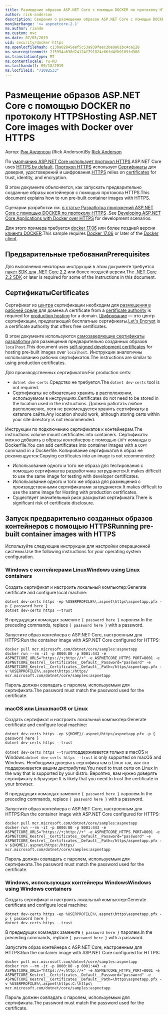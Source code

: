 ```yaml
---
title: Размещение образов ASP.NET Core с помощью DOCKER по протоколу HTTPS
author: rick-anderson
description: Сведения о размещении образов ASP.NET Core с помощью DOCKER по протоколу HTTPS
monikerRange: '>= aspnetcore-2.1'
ms.author: riande
ms.custom: mvc
ms.date: 07/05/2019
uid: security/docker-https
ms.openlocfilehash: c13ba02845eef5c53a939feec2be8a01bc4ca128
ms.sourcegitcommit: 215954a638d24124f791024c66fd4fb9109fd380
ms.translationtype: MT
ms.contentlocale: ru-RU
ms.lasthandoff: 09/18/2019
ms.locfileid: "71082533"
---
```

# <a name="hosting-aspnet-core-images-with-docker-over-https"></a><span data-ttu-id="518f0-103">Размещение образов ASP.NET Core с помощью DOCKER по протоколу HTTPS</span><span class="sxs-lookup"><span data-stu-id="518f0-103">Hosting ASP.NET Core images with Docker over HTTPS</span></span>

<span data-ttu-id="518f0-104">Автор: [Рик Андерсон](https://twitter.com/RickAndMSFT) (Rick Anderson)</span><span class="sxs-lookup"><span data-stu-id="518f0-104">By [Rick Anderson](https://twitter.com/RickAndMSFT)</span></span>

<span data-ttu-id="518f0-105">По [умолчанию ASP.NET Core использует протокол HTTPS](/aspnet/core/security/enforcing-ssl).</span><span class="sxs-lookup"><span data-stu-id="518f0-105">ASP.NET Core uses [HTTPS by default](/aspnet/core/security/enforcing-ssl).</span></span> <span data-ttu-id="518f0-106">[Протокол HTTPS](https://en.wikipedia.org/wiki/HTTPS) использует [Сертификаты](https://en.wikipedia.org/wiki/Public_key_certificate) для доверия, удостоверений и шифрования.</span><span class="sxs-lookup"><span data-stu-id="518f0-106">[HTTPS](https://en.wikipedia.org/wiki/HTTPS) relies on [certificates](https://en.wikipedia.org/wiki/Public_key_certificate) for trust, identity, and encryption.</span></span>

<span data-ttu-id="518f0-107">В этом документе объясняется, как запускать предварительно созданные образы контейнеров с помощью протокола HTTPS.</span><span class="sxs-lookup"><span data-stu-id="518f0-107">This document explains how to run pre-built container images with HTTPS.</span></span>

<span data-ttu-id="518f0-108">Сценарии разработки см. [в статье Разработка приложений ASP.NET Core с помощью DOCKER по протоколу HTTPS](https://github.com/dotnet/dotnet-docker/blob/master/samples/aspnetapp/aspnetcore-docker-https-development.md) .</span><span class="sxs-lookup"><span data-stu-id="518f0-108">See [Developing ASP.NET Core Applications with Docker over HTTPS](https://github.com/dotnet/dotnet-docker/blob/master/samples/aspnetapp/aspnetcore-docker-https-development.md) for development scenarios.</span></span>

<span data-ttu-id="518f0-109">Для этого примера требуется [docker 17,06](https://docs.docker.com/release-notes/docker-ce) или более поздней версии [клиента DOCKER](https://www.docker.com/products/docker).</span><span class="sxs-lookup"><span data-stu-id="518f0-109">This sample requires [Docker 17.06](https://docs.docker.com/release-notes/docker-ce) or later of the [Docker client](https://www.docker.com/products/docker).</span></span>

## <a name="prerequisites"></a><span data-ttu-id="518f0-110">Предварительные требования</span><span class="sxs-lookup"><span data-stu-id="518f0-110">Prerequisites</span></span>

<span data-ttu-id="518f0-111">Для выполнения некоторых инструкций в этом документе требуется [пакет SDK для .NET Core 2,2](https://www.microsoft.com/net/download) или более поздней версии.</span><span class="sxs-lookup"><span data-stu-id="518f0-111">The [.NET Core 2.2 SDK](https://www.microsoft.com/net/download) or later is required for some of the instructions in this document.</span></span>

## <a name="certificates"></a><span data-ttu-id="518f0-112">Сертификаты</span><span class="sxs-lookup"><span data-stu-id="518f0-112">Certificates</span></span>

<span data-ttu-id="518f0-113">Сертификат из [центра](https://en.wikipedia.org/wiki/Certificate_authority) сертификации необходим для [размещения в рабочей среде](https://blogs.msdn.microsoft.com/webdev/2017/11/29/configuring-https-in-asp-net-core-across-different-platforms/) для домена.</span><span class="sxs-lookup"><span data-stu-id="518f0-113">A certificate from a [certificate authority](https://en.wikipedia.org/wiki/Certificate_authority) is required for [production hosting](https://blogs.msdn.microsoft.com/webdev/2017/11/29/configuring-https-in-asp-net-core-across-different-platforms/) for a domain.</span></span>  <span data-ttu-id="518f0-114">[Шифрование](https://letsencrypt.org/) — это центр сертификации, предлагающий бесплатные сертификаты.</span><span class="sxs-lookup"><span data-stu-id="518f0-114">[Let's Encrypt](https://letsencrypt.org/) is a certificate authority that offers free certificates.</span></span>

<span data-ttu-id="518f0-115">В этом документе используются [самозаверяющие сертификаты разработки](https://en.wikipedia.org/wiki/Self-signed_certificate) для размещения предварительно созданных образов `localhost`.</span><span class="sxs-lookup"><span data-stu-id="518f0-115">This document uses [self-signed development certificates](https://en.wikipedia.org/wiki/Self-signed_certificate) for hosting pre-built images over `localhost`.</span></span> <span data-ttu-id="518f0-116">Инструкции аналогичны использованию рабочих сертификатов.</span><span class="sxs-lookup"><span data-stu-id="518f0-116">The instructions are similar to using production certificates.</span></span>

<span data-ttu-id="518f0-117">Для производственных сертификатов:</span><span class="sxs-lookup"><span data-stu-id="518f0-117">For production certs:</span></span>

* <span data-ttu-id="518f0-118">`dotnet dev-certs` Средство не требуется.</span><span class="sxs-lookup"><span data-stu-id="518f0-118">The `dotnet dev-certs` tool is not required.</span></span>
* <span data-ttu-id="518f0-119">Сертификаты не обязательно хранить в расположении, используемом в инструкциях.</span><span class="sxs-lookup"><span data-stu-id="518f0-119">Certificates do not need to be stored in the location used in the instructions.</span></span> <span data-ttu-id="518f0-120">Должно работать любое расположение, хотя не рекомендуется хранить сертификаты в каталоге сайта.</span><span class="sxs-lookup"><span data-stu-id="518f0-120">Any location should work, although storing certs within your site directory is not recommended.</span></span>

<span data-ttu-id="518f0-121">Инструкции по подключению сертификатов к контейнерам.</span><span class="sxs-lookup"><span data-stu-id="518f0-121">The instructions volume mount certificates into containers.</span></span> <span data-ttu-id="518f0-122">Сертификаты можно добавить в образы контейнеров с помощью `COPY` команды в Dockerfile.</span><span class="sxs-lookup"><span data-stu-id="518f0-122">You can add certificates into container images with a `COPY` command in a Dockerfile.</span></span> <span data-ttu-id="518f0-123">Копирование сертификатов в образ не рекомендуется:</span><span class="sxs-lookup"><span data-stu-id="518f0-123">Copying certificates into an image is not recommended:</span></span>

* <span data-ttu-id="518f0-124">Использование одного и того же образа для тестирования с помощью сертификатов разработчика затрудняется.</span><span class="sxs-lookup"><span data-stu-id="518f0-124">It makes difficult to use the same image for testing with developer certificates.</span></span>
* <span data-ttu-id="518f0-125">Использование одного и того же образа для размещения с производственными сертификатами затрудняется.</span><span class="sxs-lookup"><span data-stu-id="518f0-125">It makes difficult to use the same image for Hosting with production certificates.</span></span>
* <span data-ttu-id="518f0-126">Существует значительный риск раскрытия сертификата.</span><span class="sxs-lookup"><span data-stu-id="518f0-126">There is significant risk of certificate disclosure.</span></span>

## <a name="running-pre-built-container-images-with-https"></a><span data-ttu-id="518f0-127">Запуск предварительно созданных образов контейнеров с помощью HTTPS</span><span class="sxs-lookup"><span data-stu-id="518f0-127">Running pre-built container images with HTTPS</span></span>

<span data-ttu-id="518f0-128">Используйте следующие инструкции для настройки операционной системы.</span><span class="sxs-lookup"><span data-stu-id="518f0-128">Use the following instructions for your operating system configuration.</span></span>

### <a name="windows-using-linux-containers"></a><span data-ttu-id="518f0-129">Windows с контейнерами Linux</span><span class="sxs-lookup"><span data-stu-id="518f0-129">Windows using Linux containers</span></span>

<span data-ttu-id="518f0-130">Создать сертификат и настроить локальный компьютер:</span><span class="sxs-lookup"><span data-stu-id="518f0-130">Generate certificate and configure local machine:</span></span>

```dotnetcli
dotnet dev-certs https -ep %USERPROFILE%\.aspnet\https\aspnetapp.pfx -p { password here }
dotnet dev-certs https --trust
```

<span data-ttu-id="518f0-131">В предыдущих командах замените `{ password here }` паролем.</span><span class="sxs-lookup"><span data-stu-id="518f0-131">In the preceding commands, replace `{ password here }` with a password.</span></span>

<span data-ttu-id="518f0-132">Запустите образ контейнера с ASP.NET Core, настроенным для HTTPS:</span><span class="sxs-lookup"><span data-stu-id="518f0-132">Run the container image with ASP.NET Core configured for HTTPS:</span></span>

```console
docker pull mcr.microsoft.com/dotnet/core/samples:aspnetapp
docker run --rm -it -p 8000:80 -p 8001:443 -e ASPNETCORE_URLS="https://+;http://+" -e ASPNETCORE_HTTPS_PORT=8001 -e ASPNETCORE_Kestrel__Certificates__Default__Password="password" -e ASPNETCORE_Kestrel__Certificates__Default__Path=/https/aspnetapp.pfx -v %USERPROFILE%\.aspnet\https:/https/ mcr.microsoft.com/dotnet/core/samples:aspnetapp
```

<span data-ttu-id="518f0-133">Пароль должен совпадать с паролем, используемым для сертификата.</span><span class="sxs-lookup"><span data-stu-id="518f0-133">The password must match the password used for the certificate.</span></span>

### <a name="macos-or-linux"></a><span data-ttu-id="518f0-134">macOS или Linux</span><span class="sxs-lookup"><span data-stu-id="518f0-134">macOS or Linux</span></span>

<span data-ttu-id="518f0-135">Создать сертификат и настроить локальный компьютер:</span><span class="sxs-lookup"><span data-stu-id="518f0-135">Generate certificate and configure local machine:</span></span>

```dotnetcli
dotnet dev-certs https -ep ${HOME}/.aspnet/https/aspnetapp.pfx -p { password here }
dotnet dev-certs https --trust
```

<span data-ttu-id="518f0-136">`dotnet dev-certs https --trust`поддерживается только в macOS и Windows.</span><span class="sxs-lookup"><span data-stu-id="518f0-136">`dotnet dev-certs https --trust` is only supported on macOS and Windows.</span></span> <span data-ttu-id="518f0-137">Необходимо доверять сертификатам в Linux так, как это поддерживается вашим дистрибутив.</span><span class="sxs-lookup"><span data-stu-id="518f0-137">You need to trust certs on Linux in the way that is supported by your distro.</span></span> <span data-ttu-id="518f0-138">Вероятно, вам нужно доверять сертификату в браузере.</span><span class="sxs-lookup"><span data-stu-id="518f0-138">It is likely that you need to trust the certificate in your browser.</span></span>

<span data-ttu-id="518f0-139">В предыдущих командах замените `{ password here }` паролем.</span><span class="sxs-lookup"><span data-stu-id="518f0-139">In the preceding commands, replace `{ password here }` with a password.</span></span>

<span data-ttu-id="518f0-140">Запустите образ контейнера с ASP.NET Core, настроенным для HTTPS:</span><span class="sxs-lookup"><span data-stu-id="518f0-140">Run the container image with ASP.NET Core configured for HTTPS:</span></span>

```console
docker pull mcr.microsoft.com/dotnet/core/samples:aspnetapp
docker run --rm -it -p 8000:80 -p 8001:443 -e ASPNETCORE_URLS="https://+;http://+" -e ASPNETCORE_HTTPS_PORT=8001 -e ASPNETCORE_Kestrel__Certificates__Default__Password="password" -e ASPNETCORE_Kestrel__Certificates__Default__Path=/https/aspnetapp.pfx -v ${HOME}/.aspnet/https:/https/ mcr.microsoft.com/dotnet/core/samples:aspnetapp
```

<span data-ttu-id="518f0-141">Пароль должен совпадать с паролем, используемым для сертификата.</span><span class="sxs-lookup"><span data-stu-id="518f0-141">The password must match the password used for the certificate.</span></span>

### <a name="windows-using-windows-containers"></a><span data-ttu-id="518f0-142">Windows, использующих контейнеры Windows</span><span class="sxs-lookup"><span data-stu-id="518f0-142">Windows using Windows containers</span></span>

<span data-ttu-id="518f0-143">Создать сертификат и настроить локальный компьютер:</span><span class="sxs-lookup"><span data-stu-id="518f0-143">Generate certificate and configure local machine:</span></span>

```dotnetcli
dotnet dev-certs https -ep %USERPROFILE%\.aspnet\https\aspnetapp.pfx -p { password here }
dotnet dev-certs https --trust
```

<span data-ttu-id="518f0-144">В предыдущих командах замените `{ password here }` паролем.</span><span class="sxs-lookup"><span data-stu-id="518f0-144">In the preceding commands, replace `{ password here }` with a password.</span></span>

<span data-ttu-id="518f0-145">Запустите образ контейнера с ASP.NET Core, настроенным для HTTPS:</span><span class="sxs-lookup"><span data-stu-id="518f0-145">Run the container image with ASP.NET Core configured for HTTPS:</span></span>

```console
docker pull mcr.microsoft.com/dotnet/core/samples:aspnetapp
docker run --rm -it -p 8000:80 -p 8001:443 -e ASPNETCORE_URLS="https://+;http://+" -e ASPNETCORE_HTTPS_PORT=8001 -e ASPNETCORE_Kestrel__Certificates__Default__Password="password" -e ASPNETCORE_Kestrel__Certificates__Default__Path=\https\aspnetapp.pfx -v %USERPROFILE%\.aspnet\https:C:\https\ mcr.microsoft.com/dotnet/core/samples:aspnetapp
```

<span data-ttu-id="518f0-146">Пароль должен совпадать с паролем, используемым для сертификата.</span><span class="sxs-lookup"><span data-stu-id="518f0-146">The password must match the password used for the certificate.</span></span>
